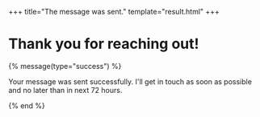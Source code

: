 +++
title="The message was sent."
template="result.html"
+++

# Thank you for reaching out!

{% message(type="success") %}

Your message was sent successfully. I'll get in touch as soon as possible and no later than in next 72 hours.

{% end %}

